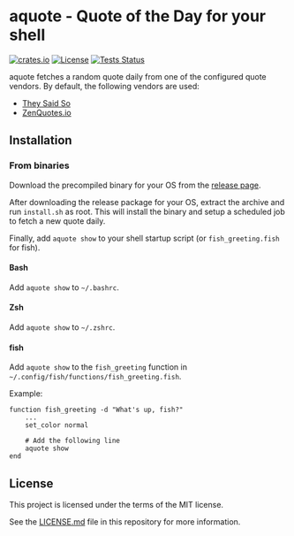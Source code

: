 # aquote - Quote of the Day for your shell

[![crates.io](https://img.shields.io/crates/v/aquote)](https://crates.io/crates/aquote)
[![License](https://img.shields.io/crates/l/aquote)](LICENSE.md)
[![Tests Status](https://github.com/kerlilow/aquote/workflows/tests/badge.svg)](https://github.com/kerlilow/aquote/actions)

aquote fetches a random quote daily from one of the configured quote vendors.
By default, the following vendors are used:

- [They Said So](https://theysaidso.com)
- [ZenQuotes.io](https://zenquotes.io)

## Installation

### From binaries

Download the precompiled binary for your OS from the [release page](https://github.com/kerlilow/aquote/releases).

After downloading the release package for your OS, extract the archive and run `install.sh` as root.
This will install the binary and setup a scheduled job to fetch a new quote daily.

Finally, add `aquote show` to your shell startup script (or `fish_greeting.fish` for fish).

#### Bash

Add `aquote show` to `~/.bashrc`.

#### Zsh

Add `aquote show` to `~/.zshrc`.

#### fish

Add `aquote show` to the `fish_greeting` function in `~/.config/fish/functions/fish_greeting.fish`.

Example:

```fish
function fish_greeting -d "What's up, fish?"
    ...
    set_color normal

    # Add the following line
    aquote show
end
```

## License

This project is licensed under the terms of the MIT license.

See the [LICENSE.md](LICENSE.md) file in this repository for more information.
